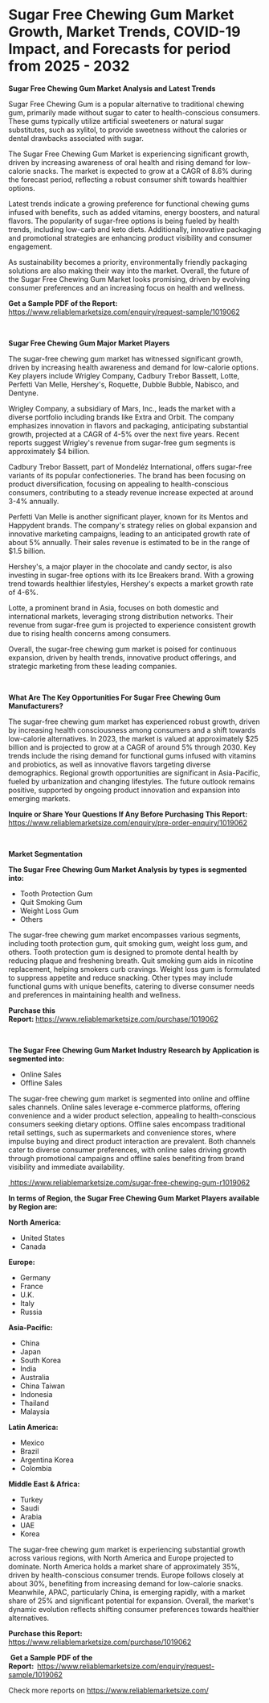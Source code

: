 <p><h1>Sugar Free Chewing Gum Market Growth, Market Trends, COVID-19 Impact, and Forecasts for period from 2025 - 2032</h1></p><p><strong>Sugar Free Chewing Gum Market Analysis and Latest Trends</strong></p>
<p><p>Sugar Free Chewing Gum is a popular alternative to traditional chewing gum, primarily made without sugar to cater to health-conscious consumers. These gums typically utilize artificial sweeteners or natural sugar substitutes, such as xylitol, to provide sweetness without the calories or dental drawbacks associated with sugar. </p><p>The Sugar Free Chewing Gum Market is experiencing significant growth, driven by increasing awareness of oral health and rising demand for low-calorie snacks. The market is expected to grow at a CAGR of 8.6% during the forecast period, reflecting a robust consumer shift towards healthier options. </p><p>Latest trends indicate a growing preference for functional chewing gums infused with benefits, such as added vitamins, energy boosters, and natural flavors. The popularity of sugar-free options is being fueled by health trends, including low-carb and keto diets. Additionally, innovative packaging and promotional strategies are enhancing product visibility and consumer engagement. </p><p>As sustainability becomes a priority, environmentally friendly packaging solutions are also making their way into the market. Overall, the future of the Sugar Free Chewing Gum Market looks promising, driven by evolving consumer preferences and an increasing focus on health and wellness.</p></p>
<p><strong>Get a Sample PDF of the Report:&nbsp;</strong> <a href="https://www.reliablemarketsize.com/enquiry/request-sample/1019062?utm_campaign=1143&utm_medium=2&utm_source=Github&utm_content=ia&utm_term=06022025&utm_id=sugar-free-chewing-gum">https://www.reliablemarketsize.com/enquiry/request-sample/1019062</a></p>
<p>&nbsp;</p>
<p><strong>Sugar Free Chewing Gum Major Market Players</strong></p>
<p><p>The sugar-free chewing gum market has witnessed significant growth, driven by increasing health awareness and demand for low-calorie options. Key players include Wrigley Company, Cadbury Trebor Bassett, Lotte, Perfetti Van Melle, Hershey's, Roquette, Dubble Bubble, Nabisco, and Dentyne.</p><p>Wrigley Company, a subsidiary of Mars, Inc., leads the market with a diverse portfolio including brands like Extra and Orbit. The company emphasizes innovation in flavors and packaging, anticipating substantial growth, projected at a CAGR of 4-5% over the next five years. Recent reports suggest Wrigley's revenue from sugar-free gum segments is approximately $4 billion.</p><p>Cadbury Trebor Bassett, part of Mondeléz International, offers sugar-free variants of its popular confectioneries. The brand has been focusing on product diversification, focusing on appealing to health-conscious consumers, contributing to a steady revenue increase expected at around 3-4% annually.</p><p>Perfetti Van Melle is another significant player, known for its Mentos and Happydent brands. The company's strategy relies on global expansion and innovative marketing campaigns, leading to an anticipated growth rate of about 5% annually. Their sales revenue is estimated to be in the range of $1.5 billion.</p><p>Hershey's, a major player in the chocolate and candy sector, is also investing in sugar-free options with its Ice Breakers brand. With a growing trend towards healthier lifestyles, Hershey's expects a market growth rate of 4-6%.</p><p>Lotte, a prominent brand in Asia, focuses on both domestic and international markets, leveraging strong distribution networks. Their revenue from sugar-free gum is projected to experience consistent growth due to rising health concerns among consumers.</p><p>Overall, the sugar-free chewing gum market is poised for continuous expansion, driven by health trends, innovative product offerings, and strategic marketing from these leading companies.</p></p>
<p>&nbsp;</p>
<p><strong>What Are The Key Opportunities For Sugar Free Chewing Gum Manufacturers?</strong></p>
<p><p>The sugar-free chewing gum market has experienced robust growth, driven by increasing health consciousness among consumers and a shift towards low-calorie alternatives. In 2023, the market is valued at approximately $25 billion and is projected to grow at a CAGR of around 5% through 2030. Key trends include the rising demand for functional gums infused with vitamins and probiotics, as well as innovative flavors targeting diverse demographics. Regional growth opportunities are significant in Asia-Pacific, fueled by urbanization and changing lifestyles. The future outlook remains positive, supported by ongoing product innovation and expansion into emerging markets.</p></p>
<p><strong>Inquire or Share Your Questions If Any Before Purchasing This Report:</strong> <a href="https://www.reliablemarketsize.com/enquiry/pre-order-enquiry/1019062?utm_campaign=1143&utm_medium=2&utm_source=Github&utm_content=ia&utm_term=06022025&utm_id=sugar-free-chewing-gum">https://www.reliablemarketsize.com/enquiry/pre-order-enquiry/1019062</a></p>
<p>&nbsp;</p>
<p><strong>Market Segmentation</strong></p>
<p><strong>The Sugar Free Chewing Gum Market Analysis by types is segmented into:</strong></p>
<p><ul><li>Tooth Protection Gum</li><li>Quit Smoking Gum</li><li>Weight Loss Gum</li><li>Others</li></ul></p>
<p><p>The sugar-free chewing gum market encompasses various segments, including tooth protection gum, quit smoking gum, weight loss gum, and others. Tooth protection gum is designed to promote dental health by reducing plaque and freshening breath. Quit smoking gum aids in nicotine replacement, helping smokers curb cravings. Weight loss gum is formulated to suppress appetite and reduce snacking. Other types may include functional gums with unique benefits, catering to diverse consumer needs and preferences in maintaining health and wellness.</p></p>
<p><strong>Purchase this Report:&nbsp;</strong><a href="https://www.reliablemarketsize.com/purchase/1019062?utm_campaign=1143&utm_medium=2&utm_source=Github&utm_content=ia&utm_term=06022025&utm_id=sugar-free-chewing-gum">https://www.reliablemarketsize.com/purchase/1019062</a></p>
<p>&nbsp;</p>
<p><strong>The Sugar Free Chewing Gum Market Industry Research by Application is segmented into:</strong></p>
<p><ul><li>Online Sales</li><li>Offline Sales</li></ul></p>
<p><p>The sugar-free chewing gum market is segmented into online and offline sales channels. Online sales leverage e-commerce platforms, offering convenience and a wider product selection, appealing to health-conscious consumers seeking dietary options. Offline sales encompass traditional retail settings, such as supermarkets and convenience stores, where impulse buying and direct product interaction are prevalent. Both channels cater to diverse consumer preferences, with online sales driving growth through promotional campaigns and offline sales benefiting from brand visibility and immediate availability.</p></p>
<p><a href="https://www.reliablemarketsize.com/sugar-free-chewing-gum-r1019062?utm_campaign=1143&utm_medium=2&utm_source=Github&utm_content=ia&utm_term=06022025&utm_id=sugar-free-chewing-gum">&nbsp;https://www.reliablemarketsize.com/sugar-free-chewing-gum-r1019062</a></p>
<p><strong>In terms of Region, the Sugar Free Chewing Gum Market Players available by Region are:</strong></p>
<p>
    <p> <strong> North America: </strong>
        <ul>
            <li>United States</li>
            <li>Canada</li>
        </ul>
        </p> 
    <p> <strong> Europe: </strong>
        <ul>
            <li>Germany</li>
            <li>France</li>
            <li>U.K.</li>
            <li>Italy</li>
            <li>Russia</li>
        </ul>
        </p> 
    <p> <strong> Asia-Pacific: </strong>
        <ul>
            <li>China</li>
            <li>Japan</li>
            <li>South Korea</li>
            <li>India</li>
            <li>Australia</li>
            <li>China Taiwan</li>
            <li>Indonesia</li>
            <li>Thailand</li>
            <li>Malaysia</li>
        </ul>
        </p> 
    <p> <strong> Latin America: </strong>
        <ul>
            <li>Mexico</li>
            <li>Brazil</li>
            <li>Argentina Korea</li>
            <li>Colombia</li>
        </ul>
        </p> 
    <p> <strong> Middle East & Africa: </strong>
        <ul>
            <li>Turkey</li>
            <li>Saudi</li>
            <li>Arabia</li>
            <li>UAE</li>
            <li>Korea</li>
        </ul>
    </p>
    </p>
<p><p>The sugar-free chewing gum market is experiencing substantial growth across various regions, with North America and Europe projected to dominate. North America holds a market share of approximately 35%, driven by health-conscious consumer trends. Europe follows closely at about 30%, benefiting from increasing demand for low-calorie snacks. Meanwhile, APAC, particularly China, is emerging rapidly, with a market share of 25% and significant potential for expansion. Overall, the market's dynamic evolution reflects shifting consumer preferences towards healthier alternatives.</p></p>
<p><strong>Purchase this Report: </strong><a href="https://www.reliablemarketsize.com/purchase/1019062?utm_campaign=1143&utm_medium=2&utm_source=Github&utm_content=ia&utm_term=06022025&utm_id=sugar-free-chewing-gum">https://www.reliablemarketsize.com/purchase/1019062</a></p>
<p>&nbsp;<strong>Get a Sample PDF of the Report:&nbsp;&nbsp;</strong><a href="https://www.reliablemarketsize.com/enquiry/request-sample/1019062?utm_campaign=1143&utm_medium=2&utm_source=Github&utm_content=ia&utm_term=06022025&utm_id=sugar-free-chewing-gum">https://www.reliablemarketsize.com/enquiry/request-sample/1019062</a></p>
<p><strong></strong></p>
<p>Check more reports on <a href="https://www.reliablemarketsize.com/?utm_campaign=1143&utm_medium=2&utm_source=Github&utm_content=ia&utm_term=06022025&utm_id=sugar-free-chewing-gum">https://www.reliablemarketsize.com/</a></p>
